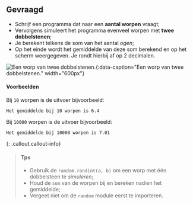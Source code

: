 ## Gevraagd
* Schrijf een programma dat naar een **aantal worpen** vraagt;
* Vervolgens simuleert het programma evenveel worpen met **twee dobbelstenen**;
* Je berekent telkens de som van het aantal *ogen*;
* Op het einde wordt het gemiddelde van deze som berekend en op het scherm weergegeven. Je rondt hierbij af op 2 decimalen.

![Een worp van twee dobbelstenen.](media/dice.gif "Een worp van twee dobbelstenen."){:data-caption="Een worp van twee dobbelstenen." width="600px"}

#### Voorbeelden
Bij `10` worpen is de uitvoer bijvoorbeeld:
```
Het gemiddelde bij 10 worpen is 6.4
```

Bij `10000` worpen is de uitvoer bijvoorbeeld:
```
Het gemiddelde bij 10000 worpen is 7.01
```

{: .callout.callout-info}
>#### Tps
>* Gebruik de `random.randint(a, b)` om een worp met één dobbelsteen te *simuleren*;
>* Houd de `som` van de worpen bij en bereken nadien het gemiddelde;
>* Vergeet niet om de `random` module eerst te importeren.
